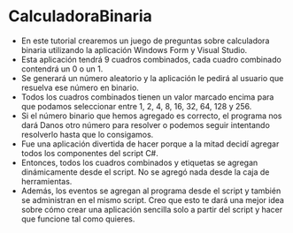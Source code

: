 # CalculadoraBinaria

- En este tutorial crearemos un juego de preguntas sobre calculadora binaria utilizando la aplicación Windows Form y Visual Studio.
- Esta aplicación tendrá 9 cuadros combinados, cada cuadro combinado contendrá un 0 o un 1.
- Se generará un número aleatorio y la aplicación le pedirá al usuario que resuelva ese número en binario.
- Todos los cuadros combinados tienen un valor marcado encima para que podamos seleccionar entre 1, 2, 4, 8, 16, 32, 64, 128 y 256.
- Si el número binario que hemos agregado es correcto, el programa nos dará Danos otro número para resolver o podemos seguir intentando resolverlo hasta que lo consigamos.
- Fue una aplicación divertida de hacer porque a la mitad decidí agregar todos los componentes del script C#.
- Entonces, todos los cuadros combinados y etiquetas se agregan dinámicamente desde el script. No se agregó nada desde la caja de herramientas.
- Además, los eventos se agregan al programa desde el script y también se administran en el mismo script. Creo que esto te dará una mejor idea sobre cómo crear una aplicación sencilla solo a partir del script y hacer que funcione tal como quieres.
